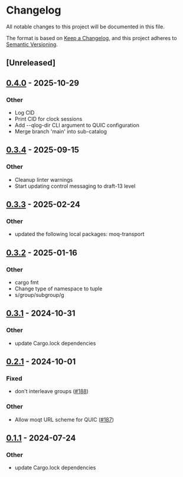 # Changelog
All notable changes to this project will be documented in this file.

The format is based on [Keep a Changelog](https://keepachangelog.com/en/1.0.0/),
and this project adheres to [Semantic Versioning](https://semver.org/spec/v2.0.0.html).

## [Unreleased]

## [0.4.0](https://github.com/sgodin/moq-rs/compare/moq-sub-v0.3.4...moq-sub-v0.4.0) - 2025-10-29

### Other

- Log CID
- Print CID for clock sessions
- Add --qlog-dir CLI argument to QUIC configuration
- Merge branch 'main' into sub-catalog

## [0.3.4](https://github.com/englishm/moq-rs/compare/moq-sub-v0.3.3...moq-sub-v0.3.4) - 2025-09-15

### Other

- Cleanup linter warnings
- Start updating control messaging to draft-13 level

## [0.3.3](https://github.com/englishm/moq-rs/compare/moq-sub-v0.3.2...moq-sub-v0.3.3) - 2025-02-24

### Other

- updated the following local packages: moq-transport

## [0.3.2](https://github.com/englishm/moq-rs/compare/moq-sub-v0.3.1...moq-sub-v0.3.2) - 2025-01-16

### Other

- cargo fmt
- Change type of namespace to tuple
- s/group/subgroup/g

## [0.3.1](https://github.com/englishm/moq-rs/compare/moq-sub-v0.3.0...moq-sub-v0.3.1) - 2024-10-31

### Other

- update Cargo.lock dependencies

## [0.2.1](https://github.com/kixelated/moq-rs/compare/moq-sub-v0.2.0...moq-sub-v0.2.1) - 2024-10-01

### Fixed

- don't interleave groups ([#188](https://github.com/kixelated/moq-rs/pull/188))

### Other

- Allow moqt URL scheme for QUIC ([#187](https://github.com/kixelated/moq-rs/pull/187))

## [0.1.1](https://github.com/kixelated/moq-rs/compare/moq-sub-v0.1.0...moq-sub-v0.1.1) - 2024-07-24

### Other
- update Cargo.lock dependencies
